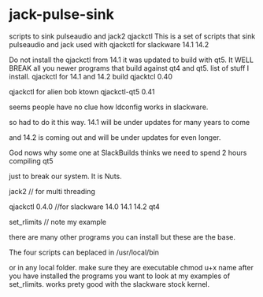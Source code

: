 # jack-pulse-sink
scripts to sink pulseaudio and jack2 qjackctl
This is a set of scripts that sink pulseaudio and jack
used with qjackctl for slackware 14.1 14.2

Do not install the
qjackctl from 14.1 it was updated  to build with qt5.
It WELL BREAK all you newer programs that build against qt4 and qt5.
list of stuff I install.
qjackctl for 14.1 and 14.2 build qjacktcl 0.40

qjackctl for alien bob ktown qjackctl-qt5 0.41

seems people have no clue how ldconfig works in slackware.

so had to do it this way. 14.1 will be under updates for many years to come

and 14.2 is coming out and will be under updates for even longer.

God nows why some one at SlackBuilds thinks we need to spend 2 hours compiling qt5
 
just to break our system. It is Nuts. 


jack2  // for multi threading

qjackctl 0.4.0 //for slackware 14.0 14.1 14.2 qt4

set_rlimits // note my example

there are many other programs you can
install but these are the base.

The four scripts can beplaced in
/usr/local/bin

or in any local folder.
make sure they are executable chmod u+x name
after you have installed the programs
you want to look at my examples of set_rlimits.
works prety good with the slackware stock kernel.
